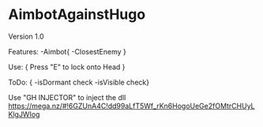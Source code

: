 # AimbotAgainstHugo
Version 1.0 

Features:  -Aimbot{
                  -ClosestEnemy
                  }
                  
Use: { Press "E" to lock onto Head }

ToDo: { -isDormant check -isVisible check}

Use "GH INJECTOR" to inject the dll
https://mega.nz/#!6GZUnA4C!dd99aLfT5Wf_rKn6HogoUeGe2fOMtrCHUyLKlgJWIog
